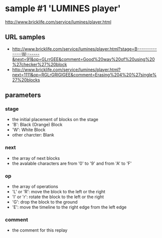 # sample #1 'LUMINES player'
http://www.bricklife.com/service/lumines/player.html

## URL samples
- http://www.bricklife.com/service/lumines/player.html?stage=B---------------W-------&next=91&op=GLrrGEE&comment=Good%20way%20of%20using%20%27checker%27%20block
- http://www.bricklife.com/service/lumines/player.html?next=1111&op=RGLrGRlGlGEE&comment=Erasing%204%20%27single%27%20blocks

## parameters
### stage
- the initial placement of blocks on the stage
- 'B': Black (Orange) Block
- 'W': White Block
- other charcter: Blank
 
### next
- the array of next blocks
- the avalable characters are from '0' to '9' and from 'A' to 'F'

### op
- the array of operations
- 'L' or 'R': move the block to the left or the right
- 'l' or 'r': rotate the block to the left or the right
- 'G': drop the block to the ground
- 'E': move the timeline to the right edge from the left edge

### comment
- the comment for this replay
